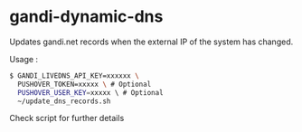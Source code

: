 # gandi-dynamic-dns
Updates gandi.net records when the external IP of the system has changed.

Usage :
```bash
$ GANDI_LIVEDNS_API_KEY=xxxxxx \
  PUSHOVER_TOKEN=xxxxx \ # Optional
  PUSHOVER_USER_KEY=xxxxx \ # Optional
  ~/update_dns_records.sh
```

Check script for further details
